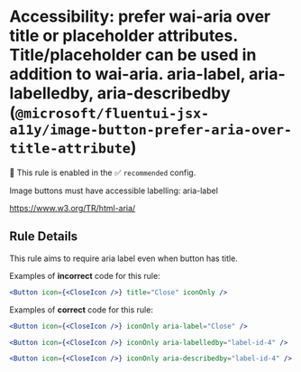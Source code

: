 # Accessibility: prefer wai-aria over title or placeholder attributes. Title/placeholder can be used in addition to wai-aria. aria-label, aria-labelledby, aria-describedby (`@microsoft/fluentui-jsx-a11y/image-button-prefer-aria-over-title-attribute`)

💼 This rule is enabled in the ✅ `recommended` config.

<!-- end auto-generated rule header -->

Image buttons must have accessible labelling: aria-label

<https://www.w3.org/TR/html-aria/>

## Rule Details

This rule aims to require aria label even when button has title.

Examples of **incorrect** code for this rule:

```jsx
<Button icon={<CloseIcon />} title="Close" iconOnly />
```

Examples of **correct** code for this rule:

```jsx
<Button icon={<CloseIcon />} iconOnly aria-label="Close" />
```

```jsx
<Button icon={<CloseIcon />} iconOnly aria-labelledby="label-id-4" />
```

```jsx
<Button icon={<CloseIcon />} iconOnly aria-describedby="label-id-4" />
```
